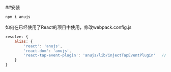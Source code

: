 ##安装

```javascript
npm i anujs
```

如何在已经使用了React的项目中使用，修改webpack.config.js

```javascript
resolve: {
    alias: {
        'react': 'anujs',
        'react-dom': 'anujs',
        'react-tap-event-plugin': 'anujs/lib/injectTapEventPlugin' 　//如果你用到了onTouchTap事件
    }
}
```